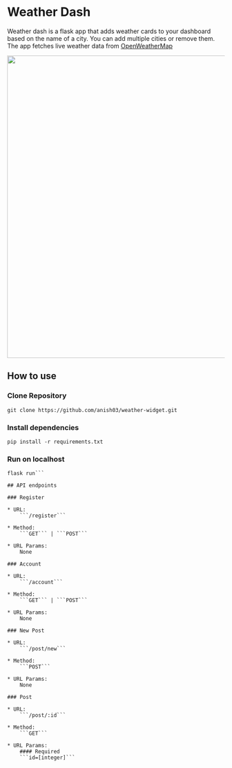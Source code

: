 # Weather Dash

Weather dash is a flask app that adds weather cards to your dashboard based on the name of a city. You can add multiple cities or remove them. The app fetches live weather data from [OpenWeatherMap](https://openweathermap.org/)


<p>
	<img width="700" height="700" src="https://github.com/anish02/weather-widget/blob/master/Images/Screenshot.png">
</p>

## How to use

### Clone Repository
```git clone https://github.com/anish03/weather-widget.git```

### Install dependencies
```pip install -r requirements.txt```

### Run on localhost
```cd src/
flask run```

## API endpoints

### Register

* URL:
	```/register```

* Method:
	```GET``` | ```POST```

* URL Params:
	None

### Account

* URL:
	```/account```

* Method:
	```GET``` | ```POST```

* URL Params:
	None

### New Post

* URL:
	```/post/new```

* Method:
	```POST```

* URL Params:
	None

### Post
	
* URL:
	```/post/:id```

* Method:
	```GET```

* URL Params:
	#### Required
	```id=[integer]```

